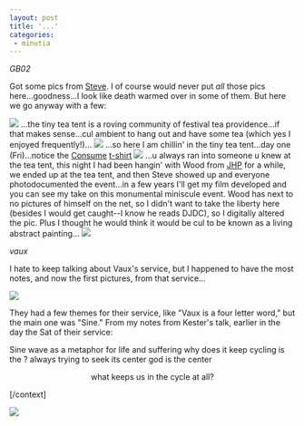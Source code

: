 ```yaml
---
layout: post
title: '...'
categories:
 - minutia
---
```


<i>GB02</i>

Got some pics from <a href="http://www.smallritual.org/">Steve</a>. I of course would never put <i>all</i> those pics here...goodness...I look like death warmed over in some of them. But here we go anyway with a few:

<img src="images/gb02/tinytea2_4web.jpg">
...the tiny tea tent is a roving community of festival tea providence...if that makes sense...cul ambient to hang out and have some tea (which yes I enjoyed frequently!)...

<img src="images/gb02/dan1_4web.jpg">
...so here I am chillin' in the tiny tea tent...day one (Fri)...notice the <a href="images/djdc_consume2_smalest.jpg">Consume</a> <a href="http://cafepress.com/dealingwith">t-shirt</a>

<img src="images/gb02/danwood_4web.jpg">
...u always ran into someone u knew at the tea tent, this night I had been hangin' with Wood from <a href="http://johnheronproject.com">JHP</a> for a while, we ended up at the tea tent, and then Steve showed up and everyone photodocumented the event...in a few years I'll get my film developed and you can see my take on this monumental miniscule event. Wood has next to no pictures of himself on the net, so I didn't want to take the liberty here (besides I would get caught--I know he reads DJDC), so I digitally altered the pic. Plus I thought he would think it would be cul to be known as a living abstract painting...

<img src="http://physics.usask.ca/~hirose/ep225/animation/wave-general/sine2.gif">

<i>vaux</i>

I hate to keep talking about Vaux's service, but I happened to have the most notes, and now the first pictures, from that service...

<img src="images/gb02/sine1_4web.jpg">

They had a few themes for their service, like "Vaux is a four letter word," but the main one was "Sine." From my notes from Kester's talk, earlier in the day the Sat of their service:

Sine wave as a metaphor for life and suffering
why does it keep cycling is the ?
always trying to seek its center
god is the center
<center>what keeps us in the cycle at all?</center>

[/context]

<img src="images/gb02/sine3_4webi.gif">


